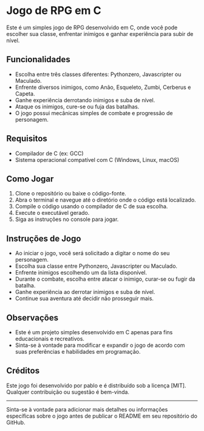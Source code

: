 # Jogo de RPG em C

Este é um simples jogo de RPG desenvolvido em C, onde você pode escolher sua classe, enfrentar inimigos e ganhar experiência para subir de nível.

## Funcionalidades

- Escolha entre três classes diferentes: Pythonzero, Javascripter ou Maculado.
- Enfrente diversos inimigos, como Anão, Esqueleto, Zumbi, Cerberus e Capeta.
- Ganhe experiência derrotando inimigos e suba de nível.
- Ataque os inimigos, cure-se ou fuja das batalhas.
- O jogo possui mecânicas simples de combate e progressão de personagem.

## Requisitos

- Compilador de C (ex: GCC)
- Sistema operacional compatível com C (Windows, Linux, macOS)

## Como Jogar

1. Clone o repositório ou baixe o código-fonte.
2. Abra o terminal e navegue até o diretório onde o código está localizado.
3. Compile o código usando o compilador de C de sua escolha.
4. Execute o executável gerado.
5. Siga as instruções no console para jogar.

## Instruções de Jogo

- Ao iniciar o jogo, você será solicitado a digitar o nome do seu personagem.
- Escolha sua classe entre Pythonzero, Javascripter ou Maculado.
- Enfrente inimigos escolhendo um da lista disponível.
- Durante o combate, escolha entre atacar o inimigo, curar-se ou fugir da batalha.
- Ganhe experiência ao derrotar inimigos e suba de nível.
- Continue sua aventura até decidir não prosseguir mais.

## Observações

- Este é um projeto simples desenvolvido em C apenas para fins educacionais e recreativos.
- Sinta-se à vontade para modificar e expandir o jogo de acordo com suas preferências e habilidades em programação.

## Créditos

Este jogo foi desenvolvido por pablo e é distribuído sob a licença [MIT]. Qualquer contribuição ou sugestão é bem-vinda.

---

Sinta-se à vontade para adicionar mais detalhes ou informações específicas sobre o jogo antes de publicar o README em seu repositório do GitHub.
